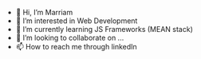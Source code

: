 - 👋 Hi, I’m Marriam
- 👀 I’m interested in Web Development
- 🌱 I’m currently learning JS Frameworks (MEAN stack)
- 💞️ I’m looking to collaborate on ...
- 📫 How to reach me through linkedIn

<!---
Marrie05/Marrie05 is a ✨ special ✨ repository because its `README.md` (this file) appears on your GitHub profile.
You can click the Preview link to take a look at your changes.
--->

